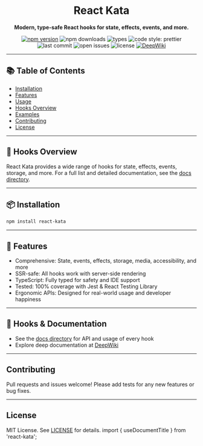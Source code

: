
<div align="center">
  <h1>React Kata</h1>
  <p><strong>Modern, type-safe React hooks for state, effects, events, and more.</strong></p>
  <p>
    <a href="https://www.npmjs.com/package/react-kata"><img src="https://img.shields.io/npm/v/react-kata?style=flat-square" alt="npm version" /></a>
    <img src="https://img.shields.io/npm/dm/react-kata?style=flat-square" alt="npm downloads" />
    <img src="https://img.shields.io/npm/types/react-kata?style=flat-square" alt="types" />
    <img src="https://img.shields.io/badge/code_style-prettier-ff69b4?style=flat-square" alt="code style: prettier" />
    <img src="https://img.shields.io/github/last-commit/dayvster/react-kit?style=flat-square" alt="last commit" />
    <img src="https://img.shields.io/github/issues/dayvster/react-kit?style=flat-square" alt="open issues" />
    <img src="https://img.shields.io/github/license/dayvster/react-kit?style=flat-square" alt="license" />
    <a href="https://deepwiki.com/dayvster/react-kata/1-overview"><img src="https://img.shields.io/badge/docs-deepwiki-blue?style=flat-square" alt="DeepWiki" /></a>
  </p>
</div>

---

## 📚 Table of Contents

- [Installation](#installation)
- [Features](#-features)
- [Usage](#-usage)
- [Hooks Overview](#-hooks-overview)
- [Examples](#-examples)
- [Contributing](#contributing)
- [License](#license)

---



## 🧩 Hooks Overview

React Kata provides a wide range of hooks for state, effects, events, storage, and more. For a full list and detailed documentation, see the [docs directory](./docs/).

---


## 📦 Installation

```bash
npm install react-kata
```

---

## 🚀 Features

- Comprehensive: State, events, effects, storage, media, accessibility, and more
- SSR-safe: All hooks work with server-side rendering
- TypeScript: Fully typed for safety and IDE support
- Tested: 100% coverage with Jest & React Testing Library
- Ergonomic APIs: Designed for real-world usage and developer happiness

---

## 🧩 Hooks & Documentation

- See the [docs directory](./docs/) for API and usage of every hook
- Explore deep documentation at [DeepWiki](https://deepwiki.com/dayvster/react-kata/1-overview)

---

## Contributing

Pull requests and issues welcome! Please add tests for any new features or bug fixes.

---

## License

MIT License. See [LICENSE](./LICENSE) for details.
import { useDocumentTitle } from 'react-kata';
